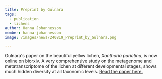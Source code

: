 ```yaml
---
title: Preprint by Gulnara
tags:
  - publication
  - lichens
author: Hanna Johannesson
member: hanna-johannesson
image: /images/news/240819_Preprint_by_Gulnara.png

---
```


Gulnara's paper on the beautiful yellow lichen, *Xanthoria parietina*, is now online on biorxiv. A very comprehensive study on the metagenome and metatranscriptome of the lichen at different developmental stages, shows much hidden diversity at all taxonomic levels. <a href="https://www.biorxiv.org/content/10.1101/2024.08.16.608140v1" target="_blank">Read the paper here.</a>
